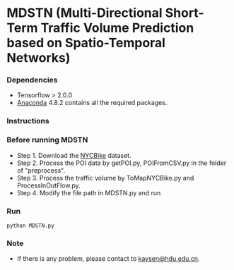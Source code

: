 # MDSTN (Multi-Directional Short-Term Traffic Volume Prediction based on Spatio-Temporal Networks)

### Dependencies
* Tensorflow > 2.0.0
* [Anaconda](https://www.anaconda.com/) 4.8.2 contains all the required packages.

### Instructions

### Before running MDSTN
* Step 1. Download the [NYCBike](https://data.cityofnewyork.us/) dataset.
* Step 2. Process the POI data by getPOI.py, POIFromCSV.py in the folder of "preprocess".
* Step 3. Process the traffic volume by ToMapNYCBike.py and ProcessInOutFlow.py.
* Step 4. Modify the file path in MDSTN.py and run

### Run
    python MDSTN.py

### Note
* If there is any problem, please contact to kaysen@hdu.edu.cn.
